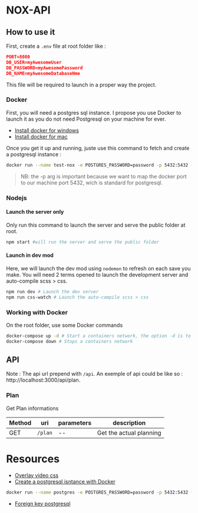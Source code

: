 # NOX-API

## How to use it
First, create a `.env` file at root folder like :

```json
PORT=8080
DB_USER=myAwesomeUser
DB_PASSWORD=myAwesomePassword
DB_NAME=myAwesomeDatabaseNme
```
This file will be required to launch in a proper way the project.

### Docker
First, you will need a postgres sql instance. I propose you use Docker to launch it as you do not need Postgresql on your machine for ever.
- [Install docker for windows](https://docs.docker.com/docker-for-windows/)
- [Install docker for mac](https://docs.docker.com/docker-for-mac/)

Once you get it up and running, juste use this command to fetch and create a postgresql instance :
```bash
docker run --name test-nox -e POSTGRES_PASSWORD=password -p 5432:5432 -d postgres
```
> NB: the -p arg is important because we want to map the docker port to our machine port 5432, wich is standard for postgresql.

### Nodejs
#### Launch the server only
Only run this command to launch the server and serve the public folder at root.
```bash
npm start #will run the server and serve the public folder
```

#### Launch in dev mod
Here, we will launch the dev mod using `nodemon` to refresh on each save you make. You will need 2 terms opened to launch the development server and auto-compile scss > css.
```bash
npm run dev # Launch the dev server
npm run css-watch # Launch the auto-compile scss > css
```

### Working with Docker
On the root folder, use some Docker commands
```bash
docker-compose up -d # Start a containers network, the option -d is to specify to run it as a daemon
docker-compose down # Stops a containers network
```

## API
Note : The api url prepend with `/api`.
An exemple of api could be like so : http://localhost:3000/api/plan.

### Plan
Get Plan informations

Method | uri | parameters | description
------ | ------ | ------- | ----
GET | `/plan` |  -- | Get the actual planning

# Resources
- [Overlay video css](https://la-cascade.io/effets-video-html5-avec-css-blend-modes/)
- [Create a postgresql isntance with Docker](https://hub.docker.com/_/postgres/)
```bash
docker run --name postgres -e POSTGRES_PASSWORD=password -p 5432:5432 -d postgres
```
- [Foreign key postgresql](http://www.postgresqltutorial.com/postgresql-foreign-key/)
